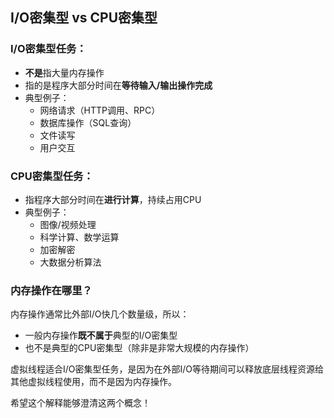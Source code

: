 ## I/O密集型 vs CPU密集型

### I/O密集型任务：
- **不是**指大量内存操作
- 指的是程序大部分时间在**等待输入/输出操作完成**
- 典型例子：
  - 网络请求（HTTP调用、RPC）
  - 数据库操作（SQL查询）
  - 文件读写
  - 用户交互

### CPU密集型任务：
- 指程序大部分时间在**进行计算**，持续占用CPU
- 典型例子：
  - 图像/视频处理
  - 科学计算、数学运算
  - 加密解密
  - 大数据分析算法

### 内存操作在哪里？
内存操作通常比外部I/O快几个数量级，所以：
- 一般内存操作**既不属于**典型的I/O密集型
- 也不是典型的CPU密集型（除非是非常大规模的内存操作）

虚拟线程适合I/O密集型任务，是因为在外部I/O等待期间可以释放底层线程资源给其他虚拟线程使用，而不是因为内存操作。

希望这个解释能够澄清这两个概念！